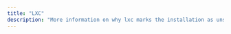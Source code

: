 ```yaml
---
title: "LXC"
description: "More information on why lxc marks the installation as unsupported."
---
```

